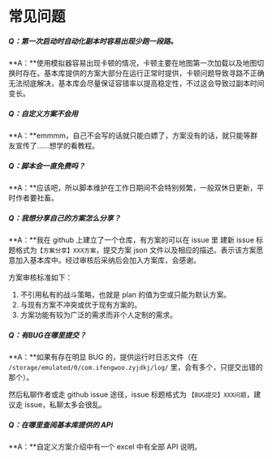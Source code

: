 # 常见问题

##### Q：第一次启动时自动化副本时容易出现少跑一段路。

**A：**使用模拟器容易出现卡顿的情况，卡顿主要在地图第一次加载以及地图切换时存在。基本库提供的方案大部分在运行正常时提供，卡顿问题导致寻路不正确无法彻底解决，基本库会尽量保证容错率以提高稳定性，不过这会导致过副本时间变长。

##### Q：自定义方案不会用

**A：**emmmm，自己不会写的话就只能白嫖了，方案没有的话，就只能等群友宣传了……想学的看教程。

##### Q：脚本会一直免费吗？

**A：**应该吧，所以脚本维护在工作日期间不会特别频繁，一般双休日更新，平时作者要社畜。

##### Q：我想分享自己的方案怎么分享？

**A：**我在 github 上建立了一个仓库，有方案的可以在 issue 里 建新 issue 标题格式为`【方案分享】XXX方案`，提交方案 json 文件以及相应的描述。表示该方案愿意加入基本库中。经过审核后采纳后会加入方案库，会感谢。

方案审核标准如下：

1. 不引用私有的战斗策略，也就是 plan 的值为空或只能为默认方案。
2. 与现有方案不冲突或优于现有方案的。
3. 方案功能有较为广泛的需求而非个人定制的需求。

##### Q：有BUG在哪里提交？

**A：**如果有存在明显 BUG 的，提供运行时日志文件（在 `/storage/emulated/0/com.ifengwoo.zyjdkj/log/` 里，会有多个，只提交出错的那个）。

然后私聊作者或走 github issue 途径，issue 标题格式为 `【BUG提交】XXX问题`，建议走 issue，私聊太多会很乱。

##### Q：在哪里查阅基本库提供的 API

**A：**自定义方案介绍中有一个 excel 中有全部 API 说明。


